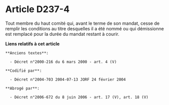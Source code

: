 # Article D237-4

Tout membre du haut comité qui, avant le terme de son mandat, cesse de remplir les conditions au titre desquelles il a été
nommé ou qui démissionne est remplacé pour la durée du mandat restant à courir.

**Liens relatifs à cet article**

	**Anciens textes**:

	  - Décret n°2000-216 du 6 mars 2000 - art. 4 (V)

	**Codifié par**:

	  - Décret n°2004-703 2004-07-13 JORF 24 février 2004

	**Abrogé par**:

	  - Décret n°2006-672 du 8 juin 2006 - art. 17 (V), art. 18 (V)
